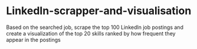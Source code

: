 # LinkedIn-scrapper-and-visualisation
Based on the searched job, scrape the top 100 LinkedIn job postings and create a visualization of the top 20 skills ranked by how frequent they appear in the postings
